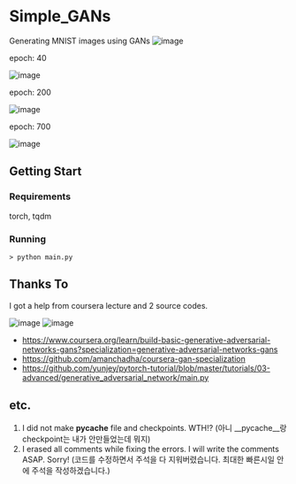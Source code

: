 # Simple_GANs
Generating MNIST images using GANs
![image](https://user-images.githubusercontent.com/56813534/113173465-5be4ed00-9284-11eb-8528-745d9a06b34c.png)

epoch: 40

![image](https://user-images.githubusercontent.com/56813534/113175473-6902db80-9286-11eb-8f89-db58984af859.png)


epoch: 200

![image](https://user-images.githubusercontent.com/56813534/113173731-a8302d00-9284-11eb-8fac-43424a5ad287.png)

epoch: 700

![image](https://user-images.githubusercontent.com/56813534/113173678-99e21100-9284-11eb-8303-cfa7ca513581.png)


## Getting Start
### Requirements
torch, tqdm

### Running
`> python main.py`

## Thanks To
I got a help from coursera lecture and 2 source codes. 

![image](https://user-images.githubusercontent.com/56813534/113174498-6489f300-9285-11eb-8b97-909008eef060.png)
![image](https://user-images.githubusercontent.com/56813534/113174460-59cf5e00-9285-11eb-99f0-fbebbc1c9d6f.png)

- https://www.coursera.org/learn/build-basic-generative-adversarial-networks-gans?specialization=generative-adversarial-networks-gans
- https://github.com/amanchadha/coursera-gan-specialization
- https://github.com/yunjey/pytorch-tutorial/blob/master/tutorials/03-advanced/generative_adversarial_network/main.py

## etc.
1. I did not make __pycache__ file and checkpoints. WTH!? (아니 __pycache__랑 checkpoint는 내가 안만들었는데 뭐지)
2. I erased all comments while fixing the errors. I will write the comments ASAP. Sorry! (코드를 수정하면서 주석을 다 지워버렸습니다. 최대한 빠른시일 안에 주석을 작성하겠습니다.)
